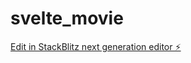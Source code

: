 # svelte_movie

[Edit in StackBlitz next generation editor ⚡️](https://stackblitz.com/~/github.com/thu-vu-33/svelte_movie)